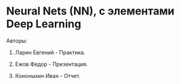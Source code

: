 # Neural Nets (NN), с элементами Deep Learning

Авторы:
1. Ларин Евгений - Практика.

2. Ежов Федор - Презентация.

3. Кононыхин Иван - Отчет.
